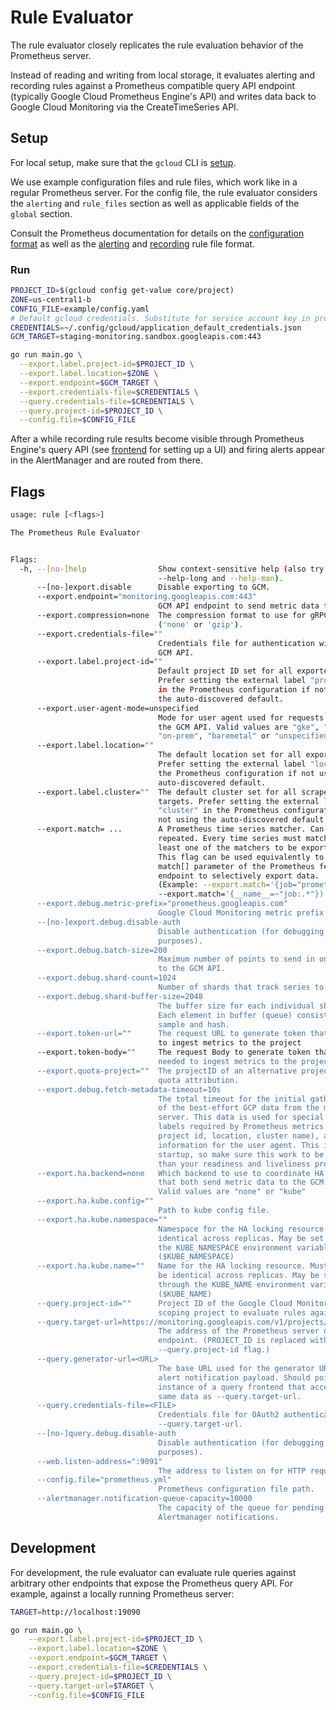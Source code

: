 # Rule Evaluator

The rule evaluator closely replicates the rule evaluation behavior of the Prometheus server.

Instead of reading and writing from local storage, it evaluates alerting and recording rules
against a Prometheus compatible query API endpoint (typically Google Cloud Prometheus Engine's API)
and writes data back to Google Cloud Monitoring via the CreateTimeSeries API.

## Setup

For local setup, make sure that the `gcloud` CLI is [setup](https://cloud.google.com/sdk/docs/quickstart).

We use example configuration files and rule files, which work like in a regular Prometheus server.
For the config file, the rule evaluator considers the `alerting` and `rule_files` section as well as applicable fields of the `global` section.

Consult the Prometheus documentation for details on the [configuration format](https://prometheus.io/docs/prometheus/latest/configuration/configuration) as well as the [alerting](https://prometheus.io/docs/prometheus/latest/configuration/alerting_rules/) and [recording](https://prometheus.io/docs/prometheus/latest/configuration/recording_rules/) rule file format.

### Run

```bash
PROJECT_ID=$(gcloud config get-value core/project)
ZONE=us-central1-b
CONFIG_FILE=example/config.yaml
# Default gcloud credentials. Substitute for service account key in production.
CREDENTIALS=~/.config/gcloud/application_default_credentials.json
GCM_TARGET=staging-monitoring.sandbox.googleapis.com:443
```

```bash
go run main.go \
  --export.label.project-id=$PROJECT_ID \
  --export.label.location=$ZONE \
  --export.endpoint=$GCM_TARGET \
  --export.credentials-file=$CREDENTIALS \
  --query.credentials-file=$CREDENTIALS \
  --query.project-id=$PROJECT_ID \
  --config.file=$CONFIG_FILE
```

After a while recording rule results become visible through Prometheus Engine's query
API (see [frontend]("../frontend/README.md") for setting up a UI) and firing alerts appear
in the AlertManager and are routed from there.

## Flags

```bash mdox-exec="bash hack/format_help.sh rule-evaluator"
usage: rule [<flags>]

The Prometheus Rule Evaluator


Flags:
  -h, --[no-]help                Show context-sensitive help (also try
                                 --help-long and --help-man).
      --[no-]export.disable      Disable exporting to GCM.
      --export.endpoint="monitoring.googleapis.com:443"  
                                 GCM API endpoint to send metric data to.
      --export.compression=none  The compression format to use for gRPC requests
                                 ('none' or 'gzip').
      --export.credentials-file=""  
                                 Credentials file for authentication with the
                                 GCM API.
      --export.label.project-id=""  
                                 Default project ID set for all exported data.
                                 Prefer setting the external label "project_id"
                                 in the Prometheus configuration if not using
                                 the auto-discovered default.
      --export.user-agent-mode=unspecified  
                                 Mode for user agent used for requests against
                                 the GCM API. Valid values are "gke", "kubectl",
                                 "on-prem", "baremetal" or "unspecified".
      --export.label.location=""  
                                 The default location set for all exported data.
                                 Prefer setting the external label "location" in
                                 the Prometheus configuration if not using the
                                 auto-discovered default.
      --export.label.cluster=""  The default cluster set for all scraped
                                 targets. Prefer setting the external label
                                 "cluster" in the Prometheus configuration if
                                 not using the auto-discovered default.
      --export.match= ...        A Prometheus time series matcher. Can be
                                 repeated. Every time series must match at
                                 least one of the matchers to be exported.
                                 This flag can be used equivalently to the
                                 match[] parameter of the Prometheus federation
                                 endpoint to selectively export data.
                                 (Example: --export.match='{job="prometheus"}'
                                 --export.match='{__name__=~"job:.*"})
      --export.debug.metric-prefix="prometheus.googleapis.com"  
                                 Google Cloud Monitoring metric prefix to use.
      --[no-]export.debug.disable-auth  
                                 Disable authentication (for debugging
                                 purposes).
      --export.debug.batch-size=200  
                                 Maximum number of points to send in one batch
                                 to the GCM API.
      --export.debug.shard-count=1024  
                                 Number of shards that track series to send.
      --export.debug.shard-buffer-size=2048  
                                 The buffer size for each individual shard.
                                 Each element in buffer (queue) consists of
                                 sample and hash.
      --export.token-url=""      The request URL to generate token that's needed
                                 to ingest metrics to the project
      --export.token-body=""     The request Body to generate token that's
                                 needed to ingest metrics to the project.
      --export.quota-project=""  The projectID of an alternative project for
                                 quota attribution.
      --export.debug.fetch-metadata-timeout=10s  
                                 The total timeout for the initial gathering
                                 of the best-effort GCP data from the metadata
                                 server. This data is used for special
                                 labels required by Prometheus metrics (e.g.
                                 project id, location, cluster name), as well as
                                 information for the user agent. This is done on
                                 startup, so make sure this work to be faster
                                 than your readiness and liveliness probes.
      --export.ha.backend=none   Which backend to use to coordinate HA pairs
                                 that both send metric data to the GCM API.
                                 Valid values are "none" or "kube"
      --export.ha.kube.config=""  
                                 Path to kube config file.
      --export.ha.kube.namespace=""  
                                 Namespace for the HA locking resource. Must be
                                 identical across replicas. May be set through
                                 the KUBE_NAMESPACE environment variable.
                                 ($KUBE_NAMESPACE)
      --export.ha.kube.name=""   Name for the HA locking resource. Must
                                 be identical across replicas. May be set
                                 through the KUBE_NAME environment variable.
                                 ($KUBE_NAME)
      --query.project-id=""      Project ID of the Google Cloud Monitoring
                                 scoping project to evaluate rules against.
      --query.target-url=https://monitoring.googleapis.com/v1/projects/PROJECT_ID/location/global/prometheus  
                                 The address of the Prometheus server query
                                 endpoint. (PROJECT_ID is replaced with the
                                 --query.project-id flag.)
      --query.generator-url=<URL>  
                                 The base URL used for the generator URL in the
                                 alert notification payload. Should point to an
                                 instance of a query frontend that accesses the
                                 same data as --query.target-url.
      --query.credentials-file=<FILE>  
                                 Credentials file for OAuth2 authentication with
                                 --query.target-url.
      --[no-]query.debug.disable-auth  
                                 Disable authentication (for debugging
                                 purposes).
      --web.listen-address=":9091"  
                                 The address to listen on for HTTP requests.
      --config.file="prometheus.yml"  
                                 Prometheus configuration file path.
      --alertmanager.notification-queue-capacity=10000  
                                 The capacity of the queue for pending
                                 Alertmanager notifications.

```

## Development

For development, the rule evaluator can evaluate rule queries against arbitrary other
endpoints that expose the Prometheus query API. For example, against a locally running
Prometheus server:

```bash
TARGET=http://localhost:19090
```

```bash
go run main.go \
    --export.label.project-id=$PROJECT_ID \
    --export.label.location=$ZONE \
    --export.endpoint=$GCM_TARGET \
    --export.credentials-file=$CREDENTIALS \
    --query.project-id=$PROJECT_ID \
    --query.target-url=$TARGET \
    --config.file=$CONFIG_FILE
```
